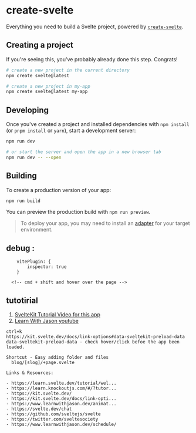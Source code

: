# create-svelte

Everything you need to build a Svelte project, powered by [`create-svelte`](https://github.com/sveltejs/kit/tree/master/packages/create-svelte).

## Creating a project

If you're seeing this, you've probably already done this step. Congrats!

```bash
# create a new project in the current directory
npm create svelte@latest

# create a new project in my-app
npm create svelte@latest my-app
```

## Developing

Once you've created a project and installed dependencies with `npm install` (or `pnpm install` or `yarn`), start a development server:

```bash
npm run dev

# or start the server and open the app in a new browser tab
npm run dev -- --open
```

## Building

To create a production version of your app:

```bash
npm run build
```

You can preview the production build with `npm run preview`.

> To deploy your app, you may need to install an [adapter](https://kit.svelte.dev/docs/adapters) for your target environment.

## debug :
```
	vitePlugin: {
		inspector: true
	}

  <!-- cmd + shift and hover over the page -->

```
## tutotirial

1. [SvelteKit Tutorial Video for this app](https://www.youtube.com/watch?v=iqm7Sv9VykI&t=280s)
2. [Learn With Jason youtube](https://www.youtube.com/watch?v=q5T11E29lNQ&t=3045s)

```
ctrl+k
https://kit.svelte.dev/docs/link-options#data-sveltekit-preload-data
data-sveltekit-preload-data - check hover/click befoe the app been loaded.

Shortcut - Easy adding folder and files
  blog/[slog]/+page.svelte

Links & Resources:

- https://learn.svelte.dev/tutorial/wel...
- https://learn.knockoutjs.com/#/?tutor...
- https://kit.svelte.dev/
- https://kit.svelte.dev/docs/link-opti...
- https://www.learnwithjason.dev/animat...
- https://svelte.dev/chat
- https://github.com/sveltejs/svelte
- https://twitter.com/sveltesociety
- https://www.learnwithjason.dev/schedule/

```

